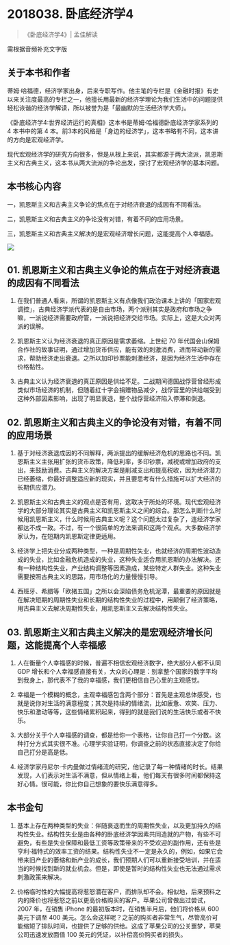 # 2018038. 卧底经济学4
> 《卧底经济学4》| 孟佳解读

需根据音频补充文字版

## 关于本书和作者

蒂姆·哈福德，经济学家出身，后来专职写作。他主笔的专栏是《金融时报》有史以来关注度最高的专栏之一，他擅长用最新的经济学理论为我们生活中的问题提供轻松诙谐的经济学解读，所以被誉为是「最幽默的生活经济学大师」。

《卧底经济学4:世界经济运行的真相》这本书是蒂姆·哈福德卧底经济学家系列的 4 本书中的第 4 本。前3本的风格是「身边的经济学」，这本书略有不同，这本讲的方向是宏观经济学。

现代宏观经济学的研究方向很多，但是从根上来说，其实都源于两大流派，凯恩斯主义和古典主义，这本书从两大流派的争论出发，探讨了宏观经济学的基本问题。

## 本书核心内容

一，凯恩斯主义和古典主义争论的焦点在于对经济衰退的成因有不同看法。

二，凯恩斯主义和古典主义的争论没有对错，有着不同的应用场景。

三，凯恩斯主义和古典主义解决的是宏观经济增长问题，这能提高个人幸福感。

![](https://raw.githubusercontent.com/dalong0514/selfstudy/master/图片链接/听书/2018038.jpg)

## 01. 凯恩斯主义和古典主义争论的焦点在于对经济衰退的成因有不同看法

1. 在我们普通人看来，所谓的凯恩斯主义有点像我们政治课本上讲的「国家宏观调控」，古典经济学派代表的是自由市场，两个派别其实是政府和市场之争嘛，一派说经济需要政府管，一派说把经济交给市场。实际上，这是大众对两派的误解。

2. 凯恩斯主义认为经济衰退的真正原因是需求萎缩。上世纪 70 年代国会山保姆合作社的故事证明，通过增加货币供应，能有效的刺激消费，进而带动新的需求，帮助经济走出衰退。之所以加印钞票能刺激经济，是因为经济生活中存在价格黏性。
3. 古典主义认为经济衰退的真正原因是供给不足。二战期间德国战俘营曾经形成类似市场经济的机制，但随着红十字会捐赠物品减少，战俘营里的供给端受到这种外部因素影响，出现了明显衰退，整个战俘营经济陷入停滞和倒退。

## 02. 凯恩斯主义和古典主义的争论没有对错，有着不同的应用场景

1. 基于对经济衰退成因的不同解释，两派提出的缓解经济危机的思路也不同。凯恩斯主义主张用扩张的货币政策，降低利率，多印钞票，减税或增加政府的支出，来鼓励消费。古典主义的解决方案是削减支出和提高税收，因为经济潜力已经萎缩，你最好调整适应新的现实，并且要思考有什么措施可以扩大经济的长期供应潜力。

2. 凯恩斯主义和古典主义的观点是否有用，这取决于所处的环境。现代宏观经济学的大部分理论其实是古典主义和凯恩斯主义之间的综合。那怎么判断什么时候用凯恩斯主义，什么时候用古典主义呢？这个问题太过复杂了，连经济学家都达不成一致。不过，有一个很简单的方法来调和这两个观点。大多数经济学家认为，在短期内凯恩斯定律更适用。
3. 经济学上把失业分成两种类型，一种是周期性失业，也就经济的周期性波动造成的失业，比如金融危机造成的失业，这种失业适合用凯恩斯的办法解决。还有一种结构性失业，产业结构调整等因素造成，某些特定人群失业。这种失业需要按照古典主义的思路，用市场化的力量慢慢引导。
4. 西班牙、希腊等「欧猪五国」之所以会深陷债务危机泥潭，最重要的原因就是在解决短期的周期性失业和长期的结构性失业的过程中，用颠倒了经济策略，用古典主义去解决周期性失业，用凯恩斯主义去解决结构性失业。

## 03. 凯恩斯主义和古典主义解决的是宏观经济增长问题，这能提高个人幸福感

1. 人在衡量个人幸福感的时候，普遍不相信宏观经济数字，绝大部分人都不认同 GDP 增长和个人幸福感直接有关，大众的心理是：别拿整个国家的数字平均到我身上，那代表不了我的幸福感，我们更相信自己心里的主观感觉。

2. 幸福是一个模糊的概念，主观幸福感包含两个部分：首先是主观总体感受，也就是说你对生活的满意程度；其次是持续的情绪流，比如疲惫、欢笑、压力、快乐和激动等等，这些情绪累积起来，得到的就是我们说的生活快乐或者不快乐。
3. 大部分关于个人幸福感的调查，都是给你一个表格，让你自己打一个分数。这种打分方式其实很不准。心理学实验证明，你调查之前的状态直接决定了你给自己打分是高是低。
4. 经济学家丹尼尔·卡内曼做过情绪流的研究，他记录了每一种情绪的时长。结果发现，人们表示对生活不满意，但从情绪上看，他们每天有很多时间都保持这好心情。很可能，你比你自己想象的要快乐满意得多。

## 本书金句

1. 基本上存在两种类型的失业：伴随衰退而生的周期性失业，以及更加持久的结构性失业。结构性失业是由各种的卧底经济学因素共同造就的产物，有些不可避免，有些是失业保障和最低工资等政策带来的不受欢迎的副作用，还有些是亨利·福特式的效率工资的结果。结构性失业不一定是永久的，例如，如果它会带来旧产业的萎缩和新产业的成长，我们预期人们可以重新接受培训，并在适当的时候找到新的就业机会。但是，即使是暂时的结构性失业也无法通过需求刺激政策来解决。

2. 价格临时性的大幅提高将惹怒潜在客户，而排队却不会。相似地，后来预料之内的降价也将惹怒之前以更高价格购买的客户。苹果公司曾做出过尝试，2007 年，在销售 iPhone 的最初版本时，在销售半月后，他们将价格从 600 美元下调至 400 美元。怎么会这样呢？之前的购买者非常生气，尽管高价可能缩短了排队时间，也提供了足够的供给。这成了苹果公司的公关噩梦，苹果公司迅速发放面值 100 美元的凭证，以补偿高价购买者的损失。
